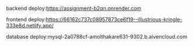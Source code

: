 backend deploy:https://assignment-b2qn.onrender.com

frontend deploy:https://66162c737c08957873ce6f19--illustrious-kringle-333e8d.netlify.app/

database deploy:mysql-2a0788cf-amolthakare631-9302.b.aivencloud.com
